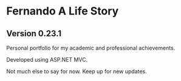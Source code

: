 # Fernando A Life Story
## Version 0.23.1

Personal portfolio for my academic and professional achievements. 

Developed using ASP.NET MVC.

Not much else to say for now.
Keep up for new updates.